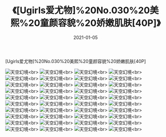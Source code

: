 ﻿---
layout: post
title: 《[Ugirls爱尤物]%20No.030%20美熙%20童颜容貌%20娇嫩肌肤[40P]》
date: 2021-01-05
img: http://photo.orgx.cf/性感/2021/[Ugirls爱尤物]%20No.030%20美熙%20童颜容貌%20娇嫩肌肤[40P]/000.jpg
tags: [美女,性感,泳衣]
---

[Ugirls爱尤物]%20No.030%20美熙%20童颜容貌%20娇嫩肌肤[40P]



![天空幻境](http://photo.orgx.cf/性感/2021/[Ugirls爱尤物]%20No.030%20美熙%20童颜容貌%20娇嫩肌肤[40P]/001.jpg''天空幻境'')<br>
![天空幻境](http://photo.orgx.cf/性感/2021/[Ugirls爱尤物]%20No.030%20美熙%20童颜容貌%20娇嫩肌肤[40P]/002.jpg''天空幻境'')<br>
![天空幻境](http://photo.orgx.cf/性感/2021/[Ugirls爱尤物]%20No.030%20美熙%20童颜容貌%20娇嫩肌肤[40P]/003.jpg''天空幻境'')<br>
![天空幻境](http://photo.orgx.cf/性感/2021/[Ugirls爱尤物]%20No.030%20美熙%20童颜容貌%20娇嫩肌肤[40P]/004.jpg''天空幻境'')<br>
![天空幻境](http://photo.orgx.cf/性感/2021/[Ugirls爱尤物]%20No.030%20美熙%20童颜容貌%20娇嫩肌肤[40P]/005.jpg''天空幻境'')<br>
![天空幻境](http://photo.orgx.cf/性感/2021/[Ugirls爱尤物]%20No.030%20美熙%20童颜容貌%20娇嫩肌肤[40P]/006.jpg''天空幻境'')<br>
![天空幻境](http://photo.orgx.cf/性感/2021/[Ugirls爱尤物]%20No.030%20美熙%20童颜容貌%20娇嫩肌肤[40P]/007.jpg''天空幻境'')<br>
![天空幻境](http://photo.orgx.cf/性感/2021/[Ugirls爱尤物]%20No.030%20美熙%20童颜容貌%20娇嫩肌肤[40P]/008.jpg''天空幻境'')<br>
![天空幻境](http://photo.orgx.cf/性感/2021/[Ugirls爱尤物]%20No.030%20美熙%20童颜容貌%20娇嫩肌肤[40P]/009.jpg''天空幻境'')<br>
![天空幻境](http://photo.orgx.cf/性感/2021/[Ugirls爱尤物]%20No.030%20美熙%20童颜容貌%20娇嫩肌肤[40P]/010.jpg''天空幻境'')<br>
![天空幻境](http://photo.orgx.cf/性感/2021/[Ugirls爱尤物]%20No.030%20美熙%20童颜容貌%20娇嫩肌肤[40P]/011.jpg''天空幻境'')<br>
![天空幻境](http://photo.orgx.cf/性感/2021/[Ugirls爱尤物]%20No.030%20美熙%20童颜容貌%20娇嫩肌肤[40P]/012.jpg''天空幻境'')<br>
![天空幻境](http://photo.orgx.cf/性感/2021/[Ugirls爱尤物]%20No.030%20美熙%20童颜容貌%20娇嫩肌肤[40P]/013.jpg''天空幻境'')<br>
![天空幻境](http://photo.orgx.cf/性感/2021/[Ugirls爱尤物]%20No.030%20美熙%20童颜容貌%20娇嫩肌肤[40P]/014.jpg''天空幻境'')<br>
![天空幻境](http://photo.orgx.cf/性感/2021/[Ugirls爱尤物]%20No.030%20美熙%20童颜容貌%20娇嫩肌肤[40P]/015.jpg''天空幻境'')<br>
![天空幻境](http://photo.orgx.cf/性感/2021/[Ugirls爱尤物]%20No.030%20美熙%20童颜容貌%20娇嫩肌肤[40P]/016.jpg''天空幻境'')<br>
![天空幻境](http://photo.orgx.cf/性感/2021/[Ugirls爱尤物]%20No.030%20美熙%20童颜容貌%20娇嫩肌肤[40P]/017.jpg''天空幻境'')<br>
![天空幻境](http://photo.orgx.cf/性感/2021/[Ugirls爱尤物]%20No.030%20美熙%20童颜容貌%20娇嫩肌肤[40P]/018.jpg''天空幻境'')<br>
![天空幻境](http://photo.orgx.cf/性感/2021/[Ugirls爱尤物]%20No.030%20美熙%20童颜容貌%20娇嫩肌肤[40P]/019.jpg''天空幻境'')<br>
![天空幻境](http://photo.orgx.cf/性感/2021/[Ugirls爱尤物]%20No.030%20美熙%20童颜容貌%20娇嫩肌肤[40P]/020.jpg''天空幻境'')<br>
![天空幻境](http://photo.orgx.cf/性感/2021/[Ugirls爱尤物]%20No.030%20美熙%20童颜容貌%20娇嫩肌肤[40P]/021.jpg''天空幻境'')<br>
![天空幻境](http://photo.orgx.cf/性感/2021/[Ugirls爱尤物]%20No.030%20美熙%20童颜容貌%20娇嫩肌肤[40P]/022.jpg''天空幻境'')<br>
![天空幻境](http://photo.orgx.cf/性感/2021/[Ugirls爱尤物]%20No.030%20美熙%20童颜容貌%20娇嫩肌肤[40P]/023.jpg''天空幻境'')<br>
![天空幻境](http://photo.orgx.cf/性感/2021/[Ugirls爱尤物]%20No.030%20美熙%20童颜容貌%20娇嫩肌肤[40P]/024.jpg''天空幻境'')<br>
![天空幻境](http://photo.orgx.cf/性感/2021/[Ugirls爱尤物]%20No.030%20美熙%20童颜容貌%20娇嫩肌肤[40P]/025.jpg''天空幻境'')<br>
![天空幻境](http://photo.orgx.cf/性感/2021/[Ugirls爱尤物]%20No.030%20美熙%20童颜容貌%20娇嫩肌肤[40P]/026.jpg''天空幻境'')<br>
![天空幻境](http://photo.orgx.cf/性感/2021/[Ugirls爱尤物]%20No.030%20美熙%20童颜容貌%20娇嫩肌肤[40P]/027.jpg''天空幻境'')<br>
![天空幻境](http://photo.orgx.cf/性感/2021/[Ugirls爱尤物]%20No.030%20美熙%20童颜容貌%20娇嫩肌肤[40P]/028.jpg''天空幻境'')<br>
![天空幻境](http://photo.orgx.cf/性感/2021/[Ugirls爱尤物]%20No.030%20美熙%20童颜容貌%20娇嫩肌肤[40P]/029.jpg''天空幻境'')<br>
![天空幻境](http://photo.orgx.cf/性感/2021/[Ugirls爱尤物]%20No.030%20美熙%20童颜容貌%20娇嫩肌肤[40P]/030.jpg''天空幻境'')<br>
![天空幻境](http://photo.orgx.cf/性感/2021/[Ugirls爱尤物]%20No.030%20美熙%20童颜容貌%20娇嫩肌肤[40P]/031.jpg''天空幻境'')<br>
![天空幻境](http://photo.orgx.cf/性感/2021/[Ugirls爱尤物]%20No.030%20美熙%20童颜容貌%20娇嫩肌肤[40P]/032.jpg''天空幻境'')<br>
![天空幻境](http://photo.orgx.cf/性感/2021/[Ugirls爱尤物]%20No.030%20美熙%20童颜容貌%20娇嫩肌肤[40P]/033.jpg''天空幻境'')<br>
![天空幻境](http://photo.orgx.cf/性感/2021/[Ugirls爱尤物]%20No.030%20美熙%20童颜容貌%20娇嫩肌肤[40P]/034.jpg''天空幻境'')<br>
![天空幻境](http://photo.orgx.cf/性感/2021/[Ugirls爱尤物]%20No.030%20美熙%20童颜容貌%20娇嫩肌肤[40P]/035.jpg''天空幻境'')<br>
![天空幻境](http://photo.orgx.cf/性感/2021/[Ugirls爱尤物]%20No.030%20美熙%20童颜容貌%20娇嫩肌肤[40P]/036.jpg''天空幻境'')<br>
![天空幻境](http://photo.orgx.cf/性感/2021/[Ugirls爱尤物]%20No.030%20美熙%20童颜容貌%20娇嫩肌肤[40P]/037.jpg''天空幻境'')<br>
![天空幻境](http://photo.orgx.cf/性感/2021/[Ugirls爱尤物]%20No.030%20美熙%20童颜容貌%20娇嫩肌肤[40P]/038.jpg''天空幻境'')<br>
![天空幻境](http://photo.orgx.cf/性感/2021/[Ugirls爱尤物]%20No.030%20美熙%20童颜容貌%20娇嫩肌肤[40P]/039.jpg''天空幻境'')<br>
![天空幻境](http://photo.orgx.cf/性感/2021/[Ugirls爱尤物]%20No.030%20美熙%20童颜容貌%20娇嫩肌肤[40P]/040.jpg''天空幻境'')<br>